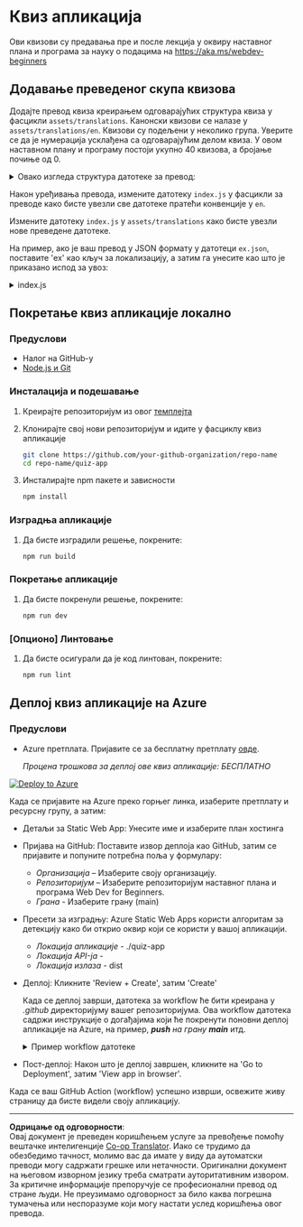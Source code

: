<!--
CO_OP_TRANSLATOR_METADATA:
{
  "original_hash": "5301875c55bb305e6046bed3a4fd06d2",
  "translation_date": "2025-08-27T23:11:13+00:00",
  "source_file": "quiz-app/README.md",
  "language_code": "sr"
}
-->
# Квиз апликација

Ови квизови су предавања пре и после лекција у оквиру наставног плана и програма за науку о подацима на https://aka.ms/webdev-beginners

## Додавање преведеног скупа квизова

Додајте превод квиза креирањем одговарајућих структура квиза у фасцикли `assets/translations`. Канонски квизови се налазе у `assets/translations/en`. Квизови су подељени у неколико група. Уверите се да је нумерација усклађена са одговарајућим делом квиза. У овом наставном плану и програму постоји укупно 40 квизова, а бројање почиње од 0.

  
<details>
<summary>Овако изгледа структура датотеке за превод:</summary>

```
[
    {
        "title": "A title",
        "complete": "A complete button title",
        "error": "An error message upon selecting the wrong answer",
        "quizzes": [
            {
                "id": 1,
                "title": "Title",
                "quiz": [
                    {
                        "questionText": "The question asked",
                        "answerOptions": [
                            {
                                "answerText": "Option 1 title",
                                "isCorrect": true
                            },
                            {
                                "answerText": "Option 2 title",
                                "isCorrect": false
                            }
                        ]
                    }
                ]
            }
        ]
    }
]
```
</details>

Након уређивања превода, измените датотеку `index.js` у фасцикли за преводе како бисте увезли све датотеке пратећи конвенције у `en`.

Измените датотеку `index.js` у `assets/translations` како бисте увезли нове преведене датотеке. 

На пример, ако је ваш превод у JSON формату у датотеци `ex.json`, поставите 'ex' као кључ за локализацију, а затим га унесите као што је приказано испод за увоз:

<details>
<summary>index.js</summary>

```
import ex from "./ex.json";

// if 'ex' is localization key then enter it like so in `messages` to expose it 

const messages = {
  ex: ex[0],
};

export default messages;
```

</details>

## Покретање квиз апликације локално

### Предуслови

- Налог на GitHub-у
- [Node.js и Git](https://nodejs.org/)

### Инсталација и подешавање

1. Креирајте репозиторијум из овог [темплејта](https://github.com/new?template_name=Web-Dev-For-Beginners&template_owner=microsoft) 

1. Клонирајте свој нови репозиторијум и идите у фасциклу квиз апликације

   ```bash
   git clone https://github.com/your-github-organization/repo-name
   cd repo-name/quiz-app
   ```

1. Инсталирајте npm пакете и зависности

   ```bash
   npm install
   ```

### Изградња апликације

1. Да бисте изградили решење, покрените:

   ```bash
   npm run build
   ```

### Покретање апликације

1. Да бисте покренули решење, покрените:

    ```bash
    npm run dev
    ```

### [Опционо] Линтовање

1. Да бисте осигурали да је код линтован, покрените:

    ```bash
    npm run lint
    ```

## Деплој квиз апликације на Azure 

### Предуслови
- Azure претплата. Пријавите се за бесплатну претплату [овде](https://aka.ms/azure-free).

    _Процена трошкова за деплој ове квиз апликације: БЕСПЛАТНО_

[![Deploy to Azure](https://aka.ms/deploytoazurebutton)](https://portal.azure.com/#create/Microsoft.StaticApp)

Када се пријавите на Azure преко горњег линка, изаберите претплату и ресурсну групу, а затим:

- Детаљи за Static Web App: Унесите име и изаберите план хостинга
- Пријава на GitHub: Поставите извор деплоја као GitHub, затим се пријавите и попуните потребна поља у формулару:
    - *Организација* – Изаберите своју организацију.
    - *Репозиторијум* – Изаберите репозиторијум наставног плана и програма Web Dev for Beginners. 
    - *Грана* - Изаберите грану (main) 
- Пресети за изградњу: Azure Static Web Apps користи алгоритам за детекцију како би открио оквир који се користи у вашој апликацији. 
    - *Локација апликације* - ./quiz-app
    - *Локација API-ја* -
    - *Локација излаза* - dist
- Деплој: Кликните 'Review + Create', затим 'Create'

    Када се деплој заврши, датотека за workflow ће бити креирана у *.github* директоријуму вашег репозиторијума. Ова workflow датотека садржи инструкције о догађајима који ће покренути поновни деплој апликације на Azure, на пример, _**push** на грану **main**_ итд.

    <details>
    <summary>Пример workflow датотеке</summary>
    Ево примера како би workflow датотека за GitHub Actions могла изгледати:
    name: Azure Static Web Apps CI/CD

    ```
    on:
    push:
        branches:
        - main
    pull_request:
        types: [opened, synchronize, reopened, closed]
        branches:
        - main

    jobs:
    build_and_deploy_job:
        runs-on: ubuntu-latest
        name: Build and Deploy Job
        steps:
        - uses: actions/checkout@v2
        - name: Build And Deploy
            id: builddeploy
            uses: Azure/static-web-apps-deploy@v1
            with:
            azure_static_web_apps_api_token: ${{ secrets.AZURE_STATIC_WEB_APPS_API_TOKEN }}
            repo_token: ${{ secrets.GITHUB_TOKEN }}
            action: "upload"
            app_location: "quiz-app" # App source code path
            api_location: ""API source code path optional
            output_location: "dist" #Built app content directory - optional
    ```

    </details>

- Пост-деплој: Након што је деплој завршен, кликните на 'Go to Deployment', затим 'View app in browser'.

Када се ваш GitHub Action (workflow) успешно изврши, освежите живу страницу да бисте видели своју апликацију.

---

**Одрицање од одговорности**:  
Овај документ је преведен коришћењем услуге за превођење помоћу вештачке интелигенције [Co-op Translator](https://github.com/Azure/co-op-translator). Иако се трудимо да обезбедимо тачност, молимо вас да имате у виду да аутоматски преводи могу садржати грешке или нетачности. Оригинални документ на његовом изворном језику треба сматрати ауторитативним извором. За критичне информације препоручује се професионални превод од стране људи. Не преузимамо одговорност за било каква погрешна тумачења или неспоразуме који могу настати услед коришћења овог превода.